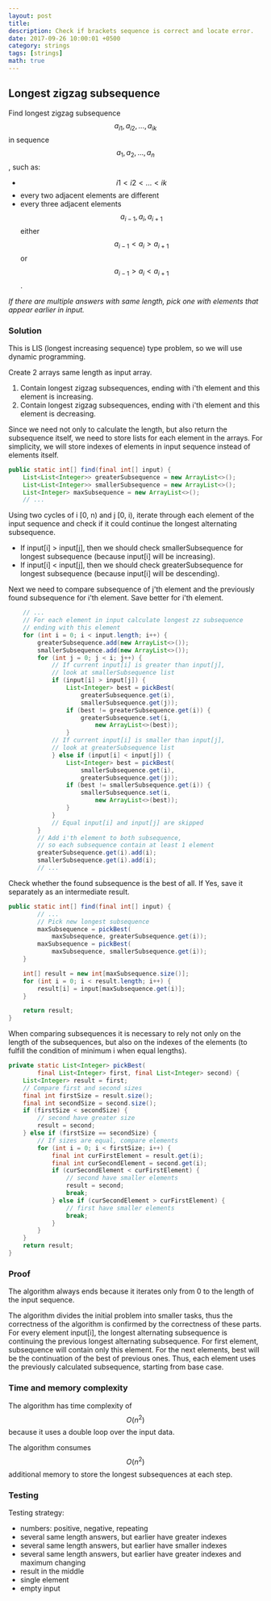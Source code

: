 ```yaml
---
layout: post
title:
description: Check if brackets sequence is correct and locate error.
date: 2017-09-26 10:00:01 +0500
category: strings
tags: [strings]
math: true
---
```


## Longest zigzag subsequence
Find longest zigzag subsequence $$ a_{i1}, a_{i2}, ..., a_{ik} $$ in sequence $$ a_1, a_2, ..., a_n $$, such as:
* $$ i1 < i2 < ... < ik $$
* every two adjacent elements are different
* every three adjacent elements $$ a_{i-1}, a_i, a_{i+1} $$ either $$ a_{i-1} < a_i > a_{i+1} $$ or  $$ a_{i-1} > a_i < a_{i+1} $$.

_If there are multiple answers with same length, pick one with elements that appear earlier in input._

### Solution
This is LIS (longest increasing sequence) type problem, so we will use dynamic programming.

Create 2 arrays same length as input array.
1. Contain longest zigzag subsequences, ending with i'th element and this element is increasing.
2. Contain longest zigzag subsequences, ending with i'th element and this element is decreasing.

Since we need not only to calculate the length, but also return the subsequence itself, we need to store lists for each element in the arrays.
For simplicity, we will store indexes of elements in input sequence instead of elements itself.

```java
public static int[] find(final int[] input) {
    List<List<Integer>> greaterSubsequence = new ArrayList<>();
    List<List<Integer>> smallerSubsequence = new ArrayList<>();
    List<Integer> maxSubsequence = new ArrayList<>();
    // ...
```

Using two cycles of i [0, n) and j [0, i), iterate through each element of the input sequence and check if it could continue the longest alternating subsequence.
* If input[i] > input[j], then we should check smallerSubsequence for longest subsequence (because input[i] will be increasing).
* If input[i] < input[j], then we should check greaterSubsequence for longest subsequence (because input[i] will be descending).

Next we need to compare subsequence of j'th element and the previously found subsequence for i'th element. Save better for i'th element.

```java
    // ...
    // For each element in input calculate longest zz subsequence
    // ending with this element
    for (int i = 0; i < input.length; i++) {
        greaterSubsequence.add(new ArrayList<>());
        smallerSubsequence.add(new ArrayList<>());
        for (int j = 0; j < i; j++) {
            // If current input[i] is greater than input[j],
            // look at smallerSubsequence list
            if (input[i] > input[j]) {
                List<Integer> best = pickBest(
                    greaterSubsequence.get(i),
                    smallerSubsequence.get(j));
                if (best != greaterSubsequence.get(i)) {
                    greaterSubsequence.set(i,
                        new ArrayList<>(best));
                }
            // If current input[i] is smaller than input[j],
            // look at greaterSubsequence list
            } else if (input[i] < input[j]) {
                List<Integer> best = pickBest(
                    smallerSubsequence.get(i),
                    greaterSubsequence.get(j));
                if (best != smallerSubsequence.get(i)) {
                    smallerSubsequence.set(i,
                        new ArrayList<>(best));
                }
            }
            // Equal input[i] and input[j] are skipped
        }
        // Add i'th element to both subsequence,
        // so each subsequence contain at least 1 element
        greaterSubsequence.get(i).add(i);
        smallerSubsequence.get(i).add(i);
        // ...
```

Check whether the found subsequence is the best of all. If Yes, save it separately as an intermediate result.

```java
public static int[] find(final int[] input) {
        // ...
        // Pick new longest subsequence
        maxSubsequence = pickBest(
            maxSubsequence, greaterSubsequence.get(i));
        maxSubsequence = pickBest(
            maxSubsequence, smallerSubsequence.get(i));
    }

    int[] result = new int[maxSubsequence.size()];
    for (int i = 0; i < result.length; i++) {
        result[i] = input[maxSubsequence.get(i)];
    }

    return result;
}
```

When comparing subsequences it is necessary to rely not only on the length of the subsequences, but also on the indexes of the elements (to fulfill the condition of minimum i when equal lengths).

```java
private static List<Integer> pickBest(
        final List<Integer> first, final List<Integer> second) {
    List<Integer> result = first;
    // Compare first and second sizes
    final int firstSize = result.size();
    final int secondSize = second.size();
    if (firstSize < secondSize) {
        // second have greater size
        result = second;
    } else if (firstSize == secondSize) {
        // If sizes are equal, compare elements
        for (int i = 0; i < firstSize; i++) {
            final int curFirstElement = result.get(i);
            final int curSecondElement = second.get(i);
            if (curSecondElement < curFirstElement) {
                // second have smaller elements
                result = second;
                break;
            } else if (curSecondElement > curFirstElement) {
                // first have smaller elements
                break;
            }
        }
    }
    return result;
}
```

### Proof
The algorithm always ends because it iterates only from 0 to the length of the input sequence.

The algorithm divides the initial problem into smaller tasks, thus the correctness of the algorithm is confirmed by the correctness of these parts.
For every element input[i], the longest alternating subsequence is continuing the previous longest alternating subsequence.
For first element, subsequence will contain only this element. For the next elements, best will be the continuation of the best of previous ones.
Thus, each element uses the previously calculated subsequence, starting from base case.

### Time and memory complexity
The algorithm has time complexity of $$ O(n^2) $$ because it uses a double loop over the input data.

The algorithm consumes $$ O(n^2) $$ additional memory to store the longest subsequences at each step.

### Testing
Testing strategy:
 * numbers: positive, negative, repeating
 * several same length answers, but earlier have greater indexes
 * several same length answers, but earlier have smaller indexes
 * several same length answers, but earlier have greater indexes and maximum changing
 * result in the middle
 * single element
 * empty input

